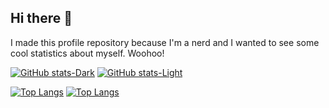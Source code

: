 ## Hi there 👋
I made this profile repository because I'm a nerd and I wanted to see some cool statistics about myself. Woohoo!

[![GitHub stats-Dark](https://github-readme-stats-seven-blush-40.vercel.app/api?username=Baharis&show_icons=true&theme=dark#gh-dark-mode-only)](https://github.com/Baharis/github-readme-stats#gh-dark-mode-only)
[![GitHub stats-Light](https://github-readme-stats-seven-blush-40.vercel.app/api?username=Baharis&show_icons=true&theme=default#gh-light-mode-only)](https://github.com/Baharis/github-readme-stats#gh-light-mode-only)

[![Top Langs](https://github-readme-stats-seven-blush-40.vercel.app/api/top-langs/?username=Baharis&layout=compact&show_icons=true&theme=dark#gh-dark-mode-only)](https://github.com/Baharis/github-readme-stats#gh-dark-mode-only)
[![Top Langs](https://github-readme-stats-seven-blush-40.vercel.app/api/top-langs/?username=Baharis&layout=compact&show_icons=true&theme=default#gh-light-mode-only)](https://github.com/Baharis/github-readme-stats#gh-light-mode-only)

<!--
**Baharis/Baharis** is a ✨ _special_ ✨ repository because its `README.md` (this file) appears on your GitHub profile.

Here are some ideas to get you started:

- 🔭 I’m currently working on ...
- 🌱 I’m currently learning ...
- 👯 I’m looking to collaborate on ...
- 🤔 I’m looking for help with ...
- 💬 Ask me about ...
- 📫 How to reach me: ...
- 😄 Pronouns: ...
- ⚡ Fun fact: ...
-->
